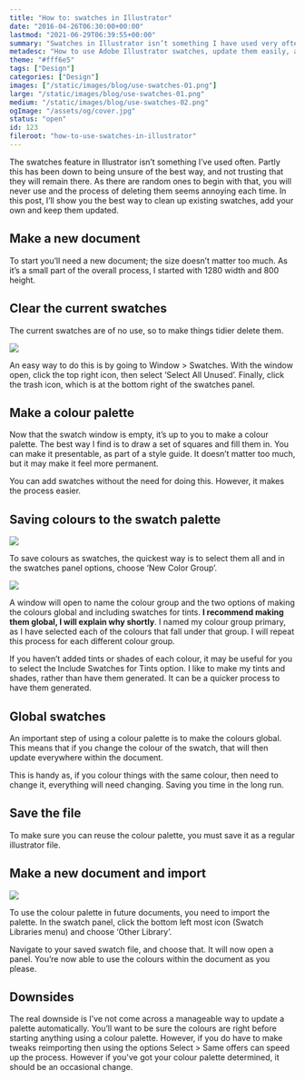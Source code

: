 ```yaml
---
title: "How to: swatches in Illustrator"
date: "2016-04-26T06:30:00+00:00"
lastmod: "2021-06-29T06:39:55+00:00"
summary: "Swatches in Illustrator isn’t something I have used very often. Partly this has been down to being unsure of the best way, and not trusting that they will remain there. As there are random ones to begin with that you will never use and the process of deleting them seems annoying each time. In this post I’ll show you the best way to clean up existing swatches, add your own and keep them updated."
metadesc: "How to use Adobe Illustrator swatches, update them easily, and have it update across your design by making them global."
theme: "#fff6e5"
tags: ["Design"]
categories: ["Design"]
images: ["/static/images/blog/use-swatches-01.png"]
large: "/static/images/blog/use-swatches-01.png"
medium: "/static/images/blog/use-swatches-02.png"
ogImage: "/assets/og/cover.jpg"
status: "open"
id: 123
fileroot: "how-to-use-swatches-in-illustrator"
---
```


The swatches feature in Illustrator isn’t something I’ve used often. Partly this has been down to being unsure of the best way, and not trusting that they will remain there. As there are random ones to begin with that, you will never use and the process of deleting them seems annoying each time. In this post, I’ll show you the best way to clean up existing swatches, add your own and keep them updated.

## Make a new document
To start you’ll need a new document; the size doesn’t matter too much. As it’s a small part of the overall process, I started with 1280 width and 800 height.

## Clear the current swatches
The current swatches are of no use, so to make things tidier delete them. 

<Image src="/static/images/blog/use-swatches_select-unused1.png" width={738} height={492} />

An easy way to do this is by going to Window > Swatches. With the window open, click the top right icon, then select ’Select All Unused’. Finally, click the trash icon, which is at the bottom right of the swatches panel.

## Make a colour palette
Now that the swatch window is empty, it’s up to you to make a colour palette. The best way I find is to draw a set of squares and fill them in. You can make it presentable, as part of a style guide. It doesn’t matter too much, but it may make it feel more permanent.

You can add swatches without the need for doing this. However, it makes the process easier.

## Saving colours to the swatch palette

<Image src="/static/images/blog/use-swatches_select-new-color-group.png" width={738} height={492} />

To save colours as swatches, the quickest way is to select them all and in the swatches panel options, choose ‘New Color Group’.

<Image src="/static/images/blog/use-swatches_new-color-group.png" width={738} height={492} />

A window will open to name the colour group and the two options of making the colours global and including swatches for tints. **I recommend making them global, I will explain why shortly**. I named my colour group primary, as I have selected each of the colours that fall under that group. I will repeat this process for each different colour group.

If you haven’t added tints or shades of each colour, it may be useful for you to select the Include Swatches for Tints option. I like to make my tints and shades, rather than have them generated. It can be a quicker process to have them generated.

## Global swatches
An important step of using a colour palette is to make the colours global. This means that if you change the colour of the swatch, that will then update everywhere within the document.

This is handy as, if you colour things with the same colour, then need to change it, everything will need changing. Saving you time in the long run.

## Save the file
To make sure you can reuse the colour palette, you must save it as a regular illustrator file.

## Make a new document and import

<Image src="/static/images/blog/use-swatches_swatch-libraries-menu1.png" width={738} height={492} />

To use the colour palette in future documents, you need to import the palette. In the swatch panel, click the bottom left most icon (Swatch Libraries menu) and choose ‘Other Library’.

Navigate to your saved swatch file, and choose that. It will now open a panel. You’re now able to use the colours within the document as you please.

## Downsides
The real downside is I’ve not come across a manageable way to update a palette automatically. You’ll want to be sure the colours are right before starting anything using a colour palette. However, if you do have to make tweaks reimporting then using the options Select > Same offers can speed up the process. However if you've got your colour palette determined, it should be an occasional change.
